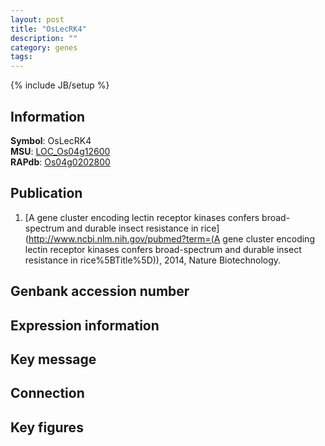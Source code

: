 ```yaml
---
layout: post
title: "OsLecRK4"
description: ""
category: genes
tags: 
---
```

{% include JB/setup %}

## Information
__Symbol__: OsLecRK4  
__MSU__: [LOC_Os04g12600](http://rice.plantbiology.msu.edu/cgi-bin/ORF_infopage.cgi?orf=LOC_Os04g12600)  
__RAPdb__: [Os04g0202800](http://rapdb.dna.affrc.go.jp/viewer/gbrowse_details/irgsp1?name=Os04g0202800)  

## Publication
1. [A gene cluster encoding lectin receptor kinases confers broad-spectrum and durable insect resistance in rice](http://www.ncbi.nlm.nih.gov/pubmed?term=(A gene cluster encoding lectin receptor kinases confers broad-spectrum and durable insect resistance in rice%5BTitle%5D)), 2014, Nature Biotechnology.

## Genbank accession number

## Expression information

## Key message

## Connection

## Key figures


